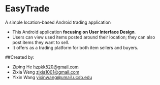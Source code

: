 # EasyTrade
A simple location-based Android trading application

 - This  Android application __focusing on User Interface Design__. 
 - Users can view used items posted around their location; they can also post items they want to sell.
 - It offers as a trading platform for both item sellers and buyers.



##Created by:

 - Ziping He    hzpkk520@gmail.com
 - Zixia Weng   zixia1001@gmail.com
 - Yixin Wang   yixinwang@umail.ucsb.edu
